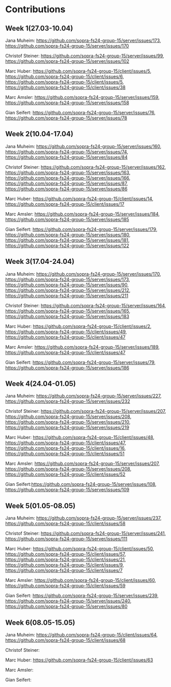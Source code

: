 # Contributions
## Week 1(27.03-10.04)
Jana Muheim: https://github.com/sopra-fs24-group-15/server/issues/173, https://github.com/sopra-fs24-group-15/server/issues/170

Christof Steiner: https://github.com/sopra-fs24-group-15/server/issues/99, https://github.com/sopra-fs24-group-15/server/issues/102

Marc Huber: https://github.com/sopra-fs24-group-15/client/issues/5, https://github.com/sopra-fs24-group-15/client/issues/6, https://github.com/sopra-fs24-group-15/client/issues/5, https://github.com/sopra-fs24-group-15/client/issues/38

Marc Amsler: https://github.com/sopra-fs24-group-15/server/issues/159, https://github.com/sopra-fs24-group-15/server/issues/158

Gian Seifert: https://github.com/sopra-fs24-group-15/server/issues/76, https://github.com/sopra-fs24-group-15/server/issues/78

## Week 2(10.04-17.04)
Jana Muheim: https://github.com/sopra-fs24-group-15/server/issues/160, https://github.com/sopra-fs24-group-15/server/issues/74, https://github.com/sopra-fs24-group-15/server/issues/84

Christof Steiner: https://github.com/sopra-fs24-group-15/server/issues/162, https://github.com/sopra-fs24-group-15/server/issues/163, https://github.com/sopra-fs24-group-15/server/issues/166, https://github.com/sopra-fs24-group-15/server/issues/87, https://github.com/sopra-fs24-group-15/server/issues/86

Marc Huber: https://github.com/sopra-fs24-group-15/client/issues/14, https://github.com/sopra-fs24-group-15/client/issues/17

Marc Amsler: https://github.com/sopra-fs24-group-15/server/issues/184, https://github.com/sopra-fs24-group-15/server/issues/185

Gian Seifert: https://github.com/sopra-fs24-group-15/server/issues/179, https://github.com/sopra-fs24-group-15/server/issues/180, https://github.com/sopra-fs24-group-15/server/issues/181, https://github.com/sopra-fs24-group-15/server/issues/122

## Week 3(17.04-24.04)
Jana Muheim: https://github.com/sopra-fs24-group-15/server/issues/170, https://github.com/sopra-fs24-group-15/server/issues/173, https://github.com/sopra-fs24-group-15/server/issues/90, https://github.com/sopra-fs24-group-15/server/issues/212, https://github.com/sopra-fs24-group-15/server/issues/211

Christof Steiner: https://github.com/sopra-fs24-group-15/server/issues/164, https://github.com/sopra-fs24-group-15/server/issues/165, https://github.com/sopra-fs24-group-15/server/issues/183

Marc Huber: https://github.com/sopra-fs24-group-15/client/issues/2, https://github.com/sopra-fs24-group-15/client/issues/49, https://github.com/sopra-fs24-group-15/client/issues/47

Marc Amsler: https://github.com/sopra-fs24-group-15/server/issues/189, https://github.com/sopra-fs24-group-15/client/issues/47

Gian Seifert: https://github.com/sopra-fs24-group-15/server/issues/79, https://github.com/sopra-fs24-group-15/server/issues/186

## Week 4(24.04-01.05)
Jana Muheim: https://github.com/sopra-fs24-group-15/server/issues/227, https://github.com/sopra-fs24-group-15/server/issues/232

Christof Steiner: https://github.com/sopra-fs24-group-15/server/issues/207, https://github.com/sopra-fs24-group-15/server/issues/208, https://github.com/sopra-fs24-group-15/server/issues/210, https://github.com/sopra-fs24-group-15/server/issues/219

Marc Huber: https://github.com/sopra-fs24-group-15/client/issues/48, https://github.com/sopra-fs24-group-15/client/issues/47, https://github.com/sopra-fs24-group-15/client/issues/16, https://github.com/sopra-fs24-group-15/client/issues/51

Marc Amsler: https://github.com/sopra-fs24-group-15/server/issues/207, https://github.com/sopra-fs24-group-15/server/issues/208, https://github.com/sopra-fs24-group-15/client/issues/52

Gian Seifert:https://github.com/sopra-fs24-group-15/server/issues/108, https://github.com/sopra-fs24-group-15/server/issues/109

## Week 5(01.05-08.05)
Jana Muheim: https://github.com/sopra-fs24-group-15/server/issues/237, https://github.com/sopra-fs24-group-15/client/issues/58

Christof Steiner: https://github.com/sopra-fs24-group-15/server/issues/241, https://github.com/sopra-fs24-group-15/server/issues/111

Marc Huber: https://github.com/sopra-fs24-group-15/client/issues/50, https://github.com/sopra-fs24-group-15/client/issues/57, https://github.com/sopra-fs24-group-15/client/issues/21, https://github.com/sopra-fs24-group-15/client/issues/9, https://github.com/sopra-fs24-group-15/client/issues/7

Marc Amsler: https://github.com/sopra-fs24-group-15/client/issues/60, https://github.com/sopra-fs24-group-15/client/issues/59

Gian Seifert: https://github.com/sopra-fs24-group-15/server/issues/239, https://github.com/sopra-fs24-group-15/server/issues/240, https://github.com/sopra-fs24-group-15/server/issues/80

## Week 6(08.05-15.05)
Jana Muheim: https://github.com/sopra-fs24-group-15/client/issues/64, https://github.com/sopra-fs24-group-15/client/issues/68

Christof Steiner: 

Marc Huber: https://github.com/sopra-fs24-group-15/client/issues/63

Marc Amsler: 

Gian Seifert: 
